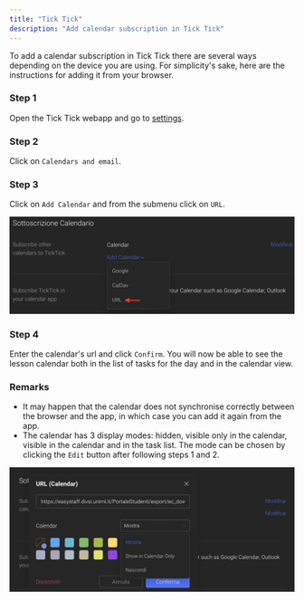 ```yaml
---
title: "Tick Tick"
description: "Add calendar subscription in Tick Tick"
---
```

To add a calendar subscription in Tick Tick there are several ways depending on the device you are using. For simplicity's sake, here are the instructions for adding it from your browser.

### Step 1
Open the Tick Tick webapp and go to [settings](https://ticktick.com/webapp/#settings).

### Step 2
Click on `Calendars and email`.

### Step 3
Click on `Add Calendar` and from the submenu click on `URL`.

![3](./1.png)

### Step 4
Enter the calendar's url and click `Confirm`. You will now be able to see the lesson calendar both in the list of tasks for the day and in the calendar view.

### Remarks
- It may happen that the calendar does not synchronise correctly between the browser and the app, in which case you can add it again from the app.
- The calendar has 3 display modes: hidden, visible only in the calendar, visible in the calendar and in the task list. The mode can be chosen by clicking the `Edit` button after following steps 1 and 2.

![5](./2.png)